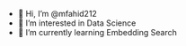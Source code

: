 - 👋 Hi, I’m @mfahid212
- 👀 I’m interested in Data Science
- 🌱 I’m currently learning Embedding Search
